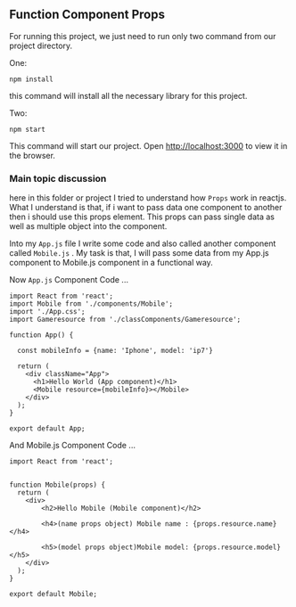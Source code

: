 ## Function Component Props

For running this project, we just need to run only two command from our project directory.

One:

`npm install`

this command will install all the necessary library for this project.

Two:

`npm start`

This command will start our project. Open [http://localhost:3000](http://localhost:3000) to view it in the browser.

### Main topic discussion

here in this folder or project I tried to understand how `Props` work in reactjs. What I understand is that, if i want to 
pass data one component to another then i should use this props element. This props can pass single data as well as multiple object into the component.

Into my `App.js` file I write some code and also called another component called `Mobile.js` . My task is that, I will pass 
some data from my App.js component to Mobile.js component in a functional way.

Now `App.js` Component Code ...

```
import React from 'react';
import Mobile from './components/Mobile';
import './App.css';
import Gameresource from './classComponents/Gameresource';

function App() {

  const mobileInfo = {name: 'Iphone', model: 'ip7'}

  return (
    <div className="App">
      <h1>Hello World (App component)</h1>
      <Mobile resource={mobileInfo}></Mobile>
    </div>
  );
}

export default App;

```
And Mobile.js Component Code ...

```
import React from 'react';


function Mobile(props) {
  return (
    <div>
        <h2>Hello Mobile (Mobile component)</h2>

        <h4>(name props object) Mobile name : {props.resource.name}</h4>

        <h5>(model props object)Mobile model: {props.resource.model}</h5>
    </div>
  );
}

export default Mobile;

```







